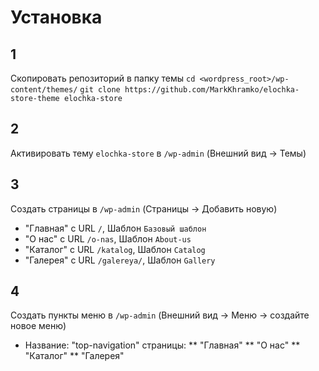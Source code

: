 # Установка 

## 1

Скопировать репозиторий в папку темы
`cd <wordpress_root>/wp-content/themes/`
`git clone https://github.com/MarkKhramko/elochka-store-theme elochka-store`

## 2 

Активировать тему `elochka-store` в `/wp-admin` (Внешний вид -> Темы)

## 3

Создать страницы в `/wp-admin` (Страницы -> Добавить новую)

* "Главная" с URL `/`, Шаблон `Базовый шаблон`
* "О нас" с URL `/o-nas`, Шаблон `About-us`
* "Каталог" с URL `/katalog`, Шаблон `Catalog`
* "Галерея" с URL `/galereya/`, Шаблон `Gallery`

## 4

Создать пункты меню в `/wp-admin` (Внешний вид -> Меню -> создайте новое меню)

* Название: "top-navigation" страницы:
** "Главная"
** "О нас"
** "Каталог"
** "Галерея"


